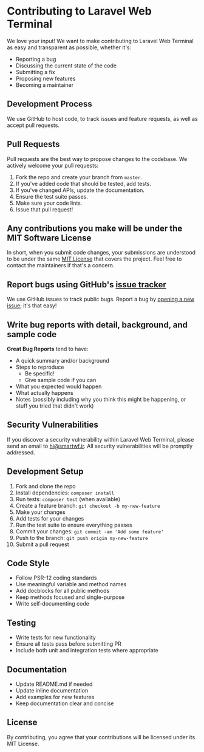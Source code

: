 # Contributing to Laravel Web Terminal

We love your input! We want to make contributing to Laravel Web Terminal as easy and transparent as possible, whether it's:

- Reporting a bug
- Discussing the current state of the code
- Submitting a fix
- Proposing new features
- Becoming a maintainer

## Development Process

We use GitHub to host code, to track issues and feature requests, as well as accept pull requests.

## Pull Requests

Pull requests are the best way to propose changes to the codebase. We actively welcome your pull requests:

1. Fork the repo and create your branch from `master`.
2. If you've added code that should be tested, add tests.
3. If you've changed APIs, update the documentation.
4. Ensure the test suite passes.
5. Make sure your code lints.
6. Issue that pull request!

## Any contributions you make will be under the MIT Software License

In short, when you submit code changes, your submissions are understood to be under the same [MIT License](http://choosealicense.com/licenses/mit/) that covers the project. Feel free to contact the maintainers if that's a concern.

## Report bugs using GitHub's [issue tracker](https://github.com/elmgdad/laravel-web-terminal/issues)

We use GitHub issues to track public bugs. Report a bug by [opening a new issue](https://github.com/elmgdad/laravel-web-terminal/issues/new); it's that easy!

## Write bug reports with detail, background, and sample code

**Great Bug Reports** tend to have:

- A quick summary and/or background
- Steps to reproduce
  - Be specific!
  - Give sample code if you can
- What you expected would happen
- What actually happens
- Notes (possibly including why you think this might be happening, or stuff you tried that didn't work)

## Security Vulnerabilities

If you discover a security vulnerability within Laravel Web Terminal, please send an email to hi@smartwf.ir. All security vulnerabilities will be promptly addressed.

## Development Setup

1. Fork and clone the repo
2. Install dependencies: `composer install`
3. Run tests: `composer test` (when available)
4. Create a feature branch: `git checkout -b my-new-feature`
5. Make your changes
6. Add tests for your changes
7. Run the test suite to ensure everything passes
8. Commit your changes: `git commit -am 'Add some feature'`
9. Push to the branch: `git push origin my-new-feature`
10. Submit a pull request

## Code Style

- Follow PSR-12 coding standards
- Use meaningful variable and method names
- Add docblocks for all public methods
- Keep methods focused and single-purpose
- Write self-documenting code

## Testing

- Write tests for new functionality
- Ensure all tests pass before submitting PR
- Include both unit and integration tests where appropriate

## Documentation

- Update README.md if needed
- Update inline documentation
- Add examples for new features
- Keep documentation clear and concise

## License

By contributing, you agree that your contributions will be licensed under its MIT License.